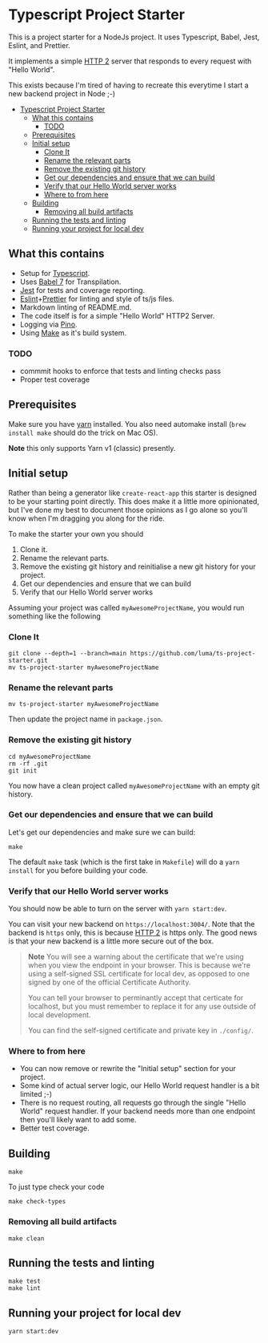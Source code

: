 # Typescript Project Starter

This is a project starter for a NodeJs project. It uses Typescript, Babel,
Jest, Eslint, and Prettier.

It implements a simple [HTTP 2](https://en.wikipedia.org/wiki/HTTP/2) server that
responds to every request with "Hello World".

This exists because I'm tired of having to recreate this everytime I start a new
backend project in Node ;-)

- [Typescript Project Starter](#typescript-project-starter)
  - [What this contains](#what-this-contains)
    - [TODO](#todo)
  - [Prerequisites](#prerequisites)
  - [Initial setup](#initial-setup)
    - [Clone It](#clone-it)
    - [Rename the relevant parts](#rename-the-relevant-parts)
    - [Remove the existing git history](#remove-the-existing-git-history)
    - [Get our dependencies and ensure that we can build](#get-our-dependencies-and-ensure-that-we-can-build)
    - [Verify that our Hello World server works](#verify-that-our-hello-world-server-works)
    - [Where to from here](#where-to-from-here)
  - [Building](#building)
    - [Removing all build artifacts](#removing-all-build-artifacts)
  - [Running the tests and linting](#running-the-tests-and-linting)
  - [Running your project for local dev](#running-your-project-for-local-dev)

## What this contains

- Setup for [Typescript](https://www.typescriptlang.org/).
- Uses [Babel 7](https://babeljs.io/) for Transpilation.
- [Jest](https://jestjs.io/) for tests and coverage reporting.
- [Eslint](https://eslint.org/)+[Prettier](https://prettier.io/) for
linting and style of ts/js files.
- Markdown linting of README.md.
- The code itself is for a simple "Hello World" HTTP2 Server.
- Logging via [Pino](https://getpino.io/).
- Using [Make](https://en.wikipedia.org/wiki/Make_(software)) as it's
build system.

### TODO

- commmit hooks to enforce that tests and linting checks pass
- Proper test coverage

## Prerequisites

Make sure you have [yarn](https://yarnpkg.com/getting-started/install) installed.
You also need automake install (`brew install make` should do the trick on Mac OS).

**Note** this only supports Yarn v1 (classic) presently.

## Initial setup

Rather than being a generator like `create-react-app` this starter is designed
to be your starting point directly. This does make it a little more opinionated,
but I've done my best to document those opinions as I go alone so you'll know
when I'm dragging you along for the ride.

To make the starter your own you should

1. Clone it.
2. Rename the relevant parts.
3. Remove the existing git history and reinitialise a new git history for
your project.
4. Get our dependencies and ensure that we can build
5. Verify that our Hello World server works

Assuming your project was called `myAwesomeProjectName`, you would run something
like the following

### Clone It

``` shell
git clone --depth=1 --branch=main https://github.com/luma/ts-project-starter.git
mv ts-project-starter myAwesomeProjectName
```

### Rename the relevant parts

``` shell
mv ts-project-starter myAwesomeProjectName
```

Then update the project name in `package.json`.

### Remove the existing git history

``` shell
cd myAwesomeProjectName
rm -rf .git
git init
```

You now have a clean project called `myAwesomeProjectName` with an empty
git history.

### Get our dependencies and ensure that we can build

Let's get our dependencies and make sure we can build:

``` shell
make
```

The default `make` task (which is the first take in `Makefile`) will do a
`yarn install` for you before building your code.

### Verify that our Hello World server works

You should now be able to turn on the server with `yarn start:dev`.

You can visit your new backend on `https://localhost:3004/`. Note that the
backend is `https` only, this is because
[HTTP 2](https://en.wikipedia.org/wiki/HTTP/2) is https only. The good
news is that your new backend is a little more secure out of the box.

> **Note** You will see a warning about the certificate that we're using when
> you view the endpoint in your browser. This is because we're using a self-signed
> SSL certificate for local dev, as opposed to one signed by one of the official
> Certificate Authority.
>
> You can tell your browser to perminantly accept that certicate for localhost,
> but you must remember to replace it for any use outside of local development.
>
> You can find the self-signed certificate and private key in `./config/`.

### Where to from here

- You can now remove or rewrite the "Initial setup" section for your project.
- Some kind of actual server logic, our Hello World request handler is a bit
limited ;-)
- There is no request routing, all requests go through the single "Hello World"
request handler. If your backend needs more than one endpoint then you'll likely
want to add some.
- Better test coverage.

## Building

``` shell
make
```

To just type check your code

``` shell
make check-types
```

### Removing all build artifacts

``` shell
make clean
```

## Running the tests and linting

``` shell
make test
make lint
```

## Running your project for local dev

``` shell
yarn start:dev
```

